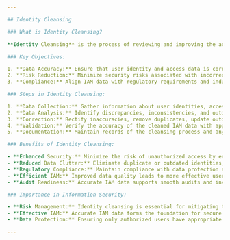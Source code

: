 ```yaml
---

## Identity Cleansing

### What is Identity Cleansing?

**Identity Cleansing** is the process of reviewing and improving the accuracy and quality of an organization's identity and access management (IAM) data. It involves identifying and rectifying inaccuracies, duplications, inconsistencies, and outdated information related to user identities and access rights.

### Key Objectives:

1. **Data Accuracy:** Ensure that user identity and access data is correct and up-to-date.
2. **Risk Reduction:** Minimize security risks associated with incorrect or inappropriate access rights.
3. **Compliance:** Align IAM data with regulatory requirements and industry best practices.

### Steps in Identity Cleansing:

1. **Data Collection:** Gather information about user identities, access rights, roles, and permissions.
2. **Data Analysis:** Identify discrepancies, inconsistencies, and outdated entries in the IAM data.
3. **Correction:** Rectify inaccuracies, remove duplicates, update outdated information, and validate access rights.
4. **Validation:** Verify the accuracy of the cleaned IAM data with appropriate stakeholders.
5. **Documentation:** Maintain records of the cleansing process and any changes made.

### Benefits of Identity Cleansing:

- **Enhanced Security:** Minimize the risk of unauthorized access by ensuring accurate access rights.
- **Reduced Data Clutter:** Eliminate duplicate or outdated identities, streamlining IAM processes.
- **Regulatory Compliance:** Maintain compliance with data protection and privacy regulations.
- **Efficient IAM:** Improved data quality leads to more effective user provisioning and de-provisioning.
- **Audit Readiness:** Accurate IAM data supports smooth audits and investigations.

### Importance in Information Security:

- **Risk Management:** Identity cleansing is essential for mitigating the risk of unauthorized access and data breaches.
- **Effective IAM:** Accurate IAM data forms the foundation for secure user provisioning, access control, and monitoring.
- **Data Protection:** Ensuring only authorized users have appropriate access helps protect sensitive data.

---
```


